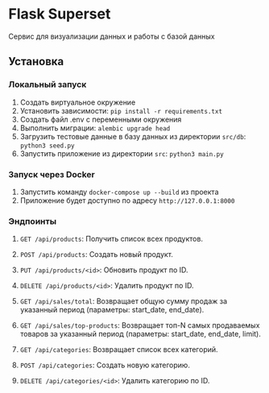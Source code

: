 # Flask Superset

Сервис для визуализации данных и работы с базой данных

## Установка

### Локальный запуск
1. Создать виртуальное окружение
2. Установить зависимости: `pip install -r requirements.txt`
3. Создать файл .env с переменными окружения
4. Выполнить миграции: `alembic upgrade head`
5. Загрузить тестовые данные в базу данных из директории  `src/db`:  `python3 seed.py`
6. Запустить приложение из директории `src`: `python3 main.py`

### Запуск через Docker
1. Запустить команду `docker-compose up --build` из проекта
2. Приложение будет доступно по адресу `http://127.0.0.1:8000`

### Эндпоинты
1. `GET /api/products`: Получить список всех продуктов.
2. `POST /api/products`: Создать новый продукт.
3. `PUT /api/products/<id>`: Обновить продукт по ID.
4. `DELETE /api/products/<id>`: Удалить продукт по ID.

5. `GET /api/sales/total`: Возвращает общую сумму продаж за указанный период (параметры: start_date, end_date).
6. `GET /api/sales/top-products`: Возвращает топ-N самых продаваемых товаров за указанный период (параметры: start_date, end_date, limit).
7. `GET /api/categories`: Возвращает список всех категорий.
8. `POST /api/categories`: Создать новую категорию.
9. `DELETE /api/categories/<id>`: Удалить категорию по ID.

